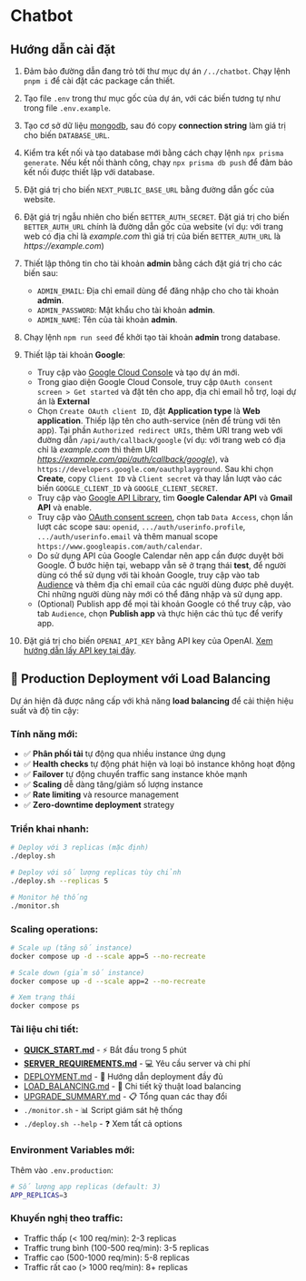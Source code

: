 # Chatbot

## Hướng dẫn cài đặt

1. Đảm bảo đường dẫn đang trỏ tới thư mục dự án `/../chatbot`. Chạy lệnh `pnpm i` để cài đặt các package cần thiết.

2. Tạo file `.env` trong thư mục gốc của dự án, với các biến tương tự như trong file `.env.example`.

3. Tạo cơ sở dữ liệu [mongodb](https://www.mongodb.com/products/self-managed/community-edition), sau đó copy **connection string** làm giá trị cho biến `DATABASE_URL`.

4. Kiểm tra kết nối và tạo database mới bằng cách chạy lệnh `npx prisma generate`. Nếu kết nối thành công, chạy `npx prisma db push` để đảm bảo kết nối được thiết lập với database.

5. Đặt giá trị cho biến `NEXT_PUBLIC_BASE_URL` bằng đường dẫn gốc của website.

6. Đặt giá trị ngẫu nhiên cho biến `BETTER_AUTH_SECRET`. Đặt giá trị cho biến `BETTER_AUTH_URL` chính là đường dẫn gốc của website (ví dụ: với trang web có địa chỉ là _example.com_ thì giá trị của biến `BETTER_AUTH_URL` là _https://example.com_)

7. Thiết lập thông tin cho tài khoản **admin** bằng cách đặt giá trị cho các biến sau:
    - `ADMIN_EMAIL`: Địa chỉ email dùng để đăng nhập cho cho tài khoản **admin**.
    - `ADMIN_PASSWORD`: Mật khẩu cho tài khoản **admin**.
    - `ADMIN_NAME`: Tên của tài khoản **admin**.

8. Chạy lệnh `npm run seed` để khởi tạo tài khoản **admin** trong database.

9. Thiết lập tài khoản **Google**:
    - Truy cập vào [Google Cloud Console](https://console.cloud.google.com/apis/dashboard) và tạo dự án mới.
    - Trong giao diện Google Cloud Console, truy cập `OAuth consent screen > Get started` và đặt tên cho app, địa chỉ email hỗ trợ, loại dự án là **External**
    - Chọn `Create OAuth client ID`, đặt **Application type** là **Web application**. Thiếp lập tên cho auth-service (nên để trùng với tên app). Tại phần `Authorized redirect URIs`, thêm URI trang web với đường dẫn `/api/auth/callback/google` (ví dụ: với trang web có địa chỉ là _example.com_ thì thêm URI _https://example.com/api/auth/callback/google_), và `https://developers.google.com/oauthplayground`. Sau khi chọn **Create**, copy `Client ID` và `Client secret` và thay lần lượt vào các biến `GOOGLE_CLIENT_ID` và `GOOGLE_CLIENT_SECRET`.
    - Truy cập vào [Google API Library](https://console.cloud.google.com/apis/library), tìm **Google Calendar API** và **Gmail API** và enable.
    - Truy cập vào [OAuth consent screen](https://console.cloud.google.com/auth/overview), chọn tab `Data Access`, chọn lần lượt các scope sau: `openid`, `.../auth/userinfo.profile`, `.../auth/userinfo.email` và thêm manual scope `https://www.googleapis.com/auth/calendar`.
    - Do sử dụng API của Google Calendar nên app cần được duyệt bởi Google. Ở bước hiện tại, webapp vẫn sẽ ở trạng thái **test**, để người dùng có thể sử dụng với tài khoản Google, truy cập vào tab [Audience](https://console.cloud.google.com/auth/audience) và thêm địa chỉ email của các người dùng được phê duyệt. Chỉ những người dùng này mới có thể đăng nhập và sử dụng app.
    - (Optional) Publish app để mọi tài khoản Google có thể truy cập, vào tab `Audience`, chọn **Publish app** và thực hiện các thủ tục để verify app.

10. Đặt giá trị cho biến `OPENAI_API_KEY` bằng API key của OpenAI. [Xem hướng dẫn lấy API key tại đây](https://platform.openai.com/docs/quickstart).

## 🚀 Production Deployment với Load Balancing

Dự án hiện đã được nâng cấp với khả năng **load balancing** để cải thiện hiệu suất và độ tin cậy:

### Tính năng mới:
- ✅ **Phân phối tải** tự động qua nhiều instance ứng dụng
- ✅ **Health checks** tự động phát hiện và loại bỏ instance không hoạt động
- ✅ **Failover** tự động chuyển traffic sang instance khỏe mạnh
- ✅ **Scaling** dễ dàng tăng/giảm số lượng instance
- ✅ **Rate limiting** và resource management
- ✅ **Zero-downtime deployment** strategy

### Triển khai nhanh:

```bash
# Deploy với 3 replicas (mặc định)
./deploy.sh

# Deploy với số lượng replicas tùy chỉnh
./deploy.sh --replicas 5

# Monitor hệ thống
./monitor.sh
```

### Scaling operations:

```bash
# Scale up (tăng số instance)
docker compose up -d --scale app=5 --no-recreate

# Scale down (giảm số instance)
docker compose up -d --scale app=2 --no-recreate

# Xem trạng thái
docker compose ps
```

### Tài liệu chi tiết:
- **[QUICK_START.md](QUICK_START.md)** - ⚡ Bắt đầu trong 5 phút
- **[SERVER_REQUIREMENTS.md](SERVER_REQUIREMENTS.md)** - 💻 Yêu cầu server và chi phí
- [DEPLOYMENT.md](DEPLOYMENT.md) - 📖 Hướng dẫn deployment đầy đủ
- [LOAD_BALANCING.md](LOAD_BALANCING.md) - 🔧 Chi tiết kỹ thuật load balancing
- [UPGRADE_SUMMARY.md](UPGRADE_SUMMARY.md) - 📋 Tổng quan các thay đổi
- `./monitor.sh` - 📊 Script giám sát hệ thống
- `./deploy.sh --help` - ❓ Xem tất cả options

### Environment Variables mới:

Thêm vào `.env.production`:
```bash
# Số lượng app replicas (default: 3)
APP_REPLICAS=3
```

### Khuyến nghị theo traffic:
- Traffic thấp (< 100 req/min): 2-3 replicas
- Traffic trung bình (100-500 req/min): 3-5 replicas  
- Traffic cao (500-1000 req/min): 5-8 replicas
- Traffic rất cao (> 1000 req/min): 8+ replicas
